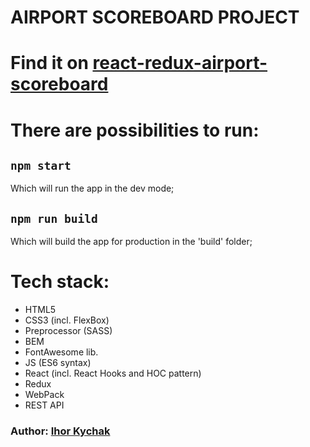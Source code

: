 AIRPORT SCOREBOARD PROJECT
=====================
# Find it on [react-redux-airport-scoreboard]()

# There are possibilities to run:
## `npm start`
Which will run the app in the dev mode;

## `npm run build`
Which will build the app for production in the 'build' folder;

# Tech stack:
* HTML5
* CSS3 (incl. FlexBox)
* Preprocessor (SASS)
* BEM 
* FontAwesome lib.
* JS (ES6 syntax)
* React (incl. React Hooks and HOC pattern)
* Redux
* WebPack
* REST API

### Author: [Ihor Kychak](https://www.linkedin.com/in/ihor-kychak-64a9ab160/)
